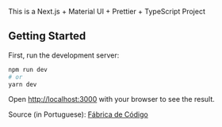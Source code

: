 This is a Next.js + Material UI + Prettier + TypeScript Project
## Getting Started

First, run the development server:

```bash
npm run dev
# or
yarn dev
```

Open [http://localhost:3000](http://localhost:3000) with your browser to see the result.

Source (in Portuguese): [Fábrica de Código](https://www.youtube.com/watch?v=lKD5Z0ORA54&list=PLmFMZQC7BFE_XY6j8Qy8lm53kfqaOZwTv&index=29)
